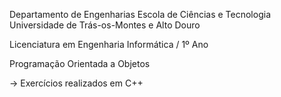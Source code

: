 Departamento de Engenharias Escola de Ciências e Tecnologia Universidade de Trás-os-Montes e Alto Douro

Licenciatura em Engenharia Informática / 1º Ano

Programação Orientada a Objetos

-> Exercícios realizados em C++
